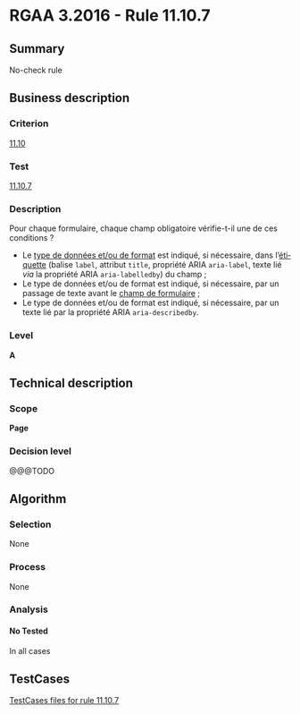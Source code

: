 # RGAA 3.2016 - Rule 11.10.7

## Summary
No-check rule


## Business description

### Criterion
[11.10](http://references.modernisation.gouv.fr/rgaa-accessibilite/criteres.html#crit-11-10)

### Test
[11.10.7](http://references.modernisation.gouv.fr/rgaa-accessibilite/criteres.html#test-11-10-7)

### Description
<div lang="fr">Pour chaque formulaire, chaque champ obligatoire v&#xE9;rifie-t-il une de ces conditions&nbsp;? <ul><li>Le <a href="http://references.modernisation.gouv.fr/rgaa-accessibilite/glossaire.html#type-et-format-de-donnes">type de donn&#xE9;es et/ou de format</a> est indiqu&#xE9;, si n&#xE9;cessaire, dans l&#x2019;<a href="http://references.modernisation.gouv.fr/rgaa-accessibilite/glossaire.html#tiquette-de-champs-de-formulaire">&#xE9;tiquette</a> (balise <code lang="en">label</code>, attribut <code lang="en">title</code>, propri&#xE9;t&#xE9; ARIA <code lang="en">aria-label</code>, texte li&#xE9; <i>via</i> la propri&#xE9;t&#xE9; ARIA <code lang="en">aria-labelledby</code>) du champ&nbsp;;</li> <li>Le type de donn&#xE9;es et/ou de format est indiqu&#xE9;, si n&#xE9;cessaire, par un passage de texte avant le <a href="http://references.modernisation.gouv.fr/rgaa-accessibilite/glossaire.html#champ-de-saisie-de-formulaire">champ de formulaire</a>&nbsp;;</li> <li>Le type de donn&#xE9;es et/ou de format est indiqu&#xE9;, si n&#xE9;cessaire, par un texte li&#xE9; par la propri&#xE9;t&#xE9; ARIA <code lang="en">aria-describedby</code>.</li> </ul></div>

### Level
**A**


## Technical description

### Scope
**Page**

### Decision level
@@@TODO


## Algorithm

### Selection
None

### Process
None

### Analysis

#### No Tested
In all cases


##  TestCases

[TestCases files for rule 11.10.7](https://github.com/Asqatasun/Asqatasun/tree/RGAA_3.2016/rules/rules-rgaa3.2016/src/test/resources/testcases/rgaa32016/Rgaa32016Rule111007/)


